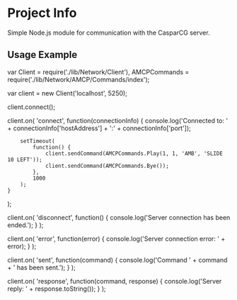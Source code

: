 # Project Info

Simple Node.js module for communication with the CasparCG server.

## Usage Example

var Client = require('./lib/Network/Client'),
    AMCPCommands = require('./lib/Network/AMCP/Commands/index');

var client = new Client('localhost', 5250);

client.connect();

client.on(
    'connect',
    function(connectionInfo) {
        console.log('Connected to: ' + connectionInfo['hostAddress'] + ':' + connectionInfo['port']);

        setTimeout(
            function() {
                client.sendCommand(AMCPCommands.Play(1, 1, 'AMB', 'SLIDE 10 LEFT'));
                client.sendCommand(AMCPCommands.Bye());
            },
            1000
        );
    }
);

client.on(
    'disconnect',
    function() {
        console.log('Server connection has been ended.');
    }
);

client.on(
    'error',
    function(error) {
        console.log('Server connection error: ' + error);
    }
);

client.on(
    'sent',
    function(command) {
        console.log('Command ' + command + ' has been sent.');
    }
);

client.on(
    'response',
    function(command, response) {
        console.log('Server reply: ' + response.toString());
    }
);